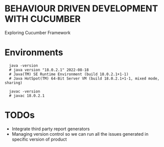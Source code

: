 # BEHAVIOUR DRIVEN DEVELOPMENT WITH CUCUMBER
Exploring Cucumber Framework 

# Environments
```shell
  java -version
  # java version "18.0.2.1" 2022-08-18
  # Java(TM) SE Runtime Environment (build 18.0.2.1+1-1)
  # Java HotSpot(TM) 64-Bit Server VM (build 18.0.2.1+1-1, mixed mode, sharing)

  javac -version
  # javac 18.0.2.1
```

# TODOs
- Integrate third party report generators
- Managing version control so we can run all the issues generated in specific version of product